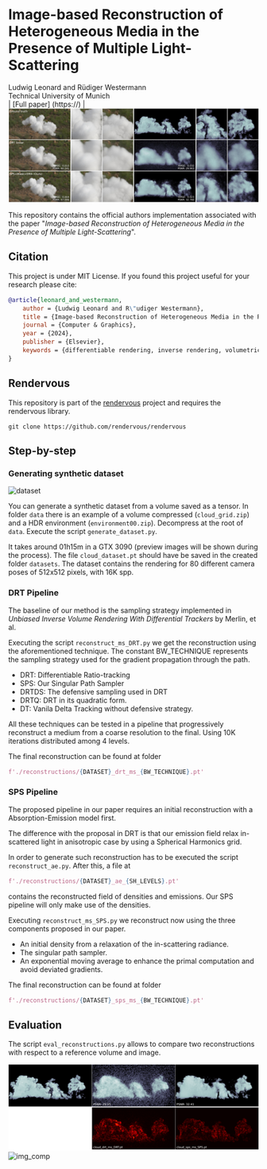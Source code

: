 # Image-based Reconstruction of Heterogeneous Media in the Presence of Multiple Light-Scattering
Ludwig Leonard and Rüdiger Westermann<br>Technical University of Munich<br>
| [Full paper] (https://) | 
![teaser](./docs/f_new_teaser-1.jpg)

<!--
## Abstract

Image-based reconstruction of a three-dimensional heterogeneous density field in the
presence of multiple scattering of light is intrinsically under-constrained. This leads to
reconstructions that look similar to the ground truth when rendered, but the recovered
field is often far off the real one. We shed light on the sources of uncertainty in the
reconstruction process which are responsible for this ambiguity, and propose the fol-
lowing approaches to improve the reconstruction quality: Firstly, we introduce a new
path sampling strategy, which yields more accurate estimates of the gradients of the
extinction field. Secondly, we build upon the observation that the variance in the loss
computation is one source of bias in the optimization process. To reduce this variance in
the primal estimator, we propose exploiting temporal coherence by reusing previously
rendered images. All this is coupled with a constraint on spatial object occupancy,
which restricts the problem to a reconstructed shape prior. In a number of examples we
demonstrate that compared to existing approaches the proposed reconstruction pipeline
leads to improved accuracy of the reconstructed density fields.
-->

This repository contains the official authors implementation associated with the paper "*Image-based Reconstruction of Heterogeneous Media in the Presence of Multiple Light-Scattering*".

## Citation

This project is under MIT License. If you found this project useful for your research please cite:

```bibtex
@article{leonard_and_westermann,
    author = {Ludwig Leonard and R\"udiger Westermann},
    title = {Image-based Reconstruction of Heterogeneous Media in the Presence of Multiple Light-Scattering},
    journal = {Computer & Graphics},
    year = {2024},
    publisher = {Elsevier},
    keywords = {differentiable rendering, inverse rendering, volumetric rendering}
}
```

## Rendervous

This repository is part of the [rendervous](https://github.com/rendervous) project and requires the rendervous library.

```shell
git clone https://github.com/rendervous/rendervous   
```

## Step-by-step

### Generating synthetic dataset

![dataset](./docs/dataset_example.png)

You can generate a synthetic dataset from a volume saved as a tensor.
In folder ```data``` there is an example of a volume compressed (```cloud_grid.zip```) and a HDR environment (```environment00.zip```).
Decompress at the root of ```data```. 
Execute the script ```generate_dataset.py```.

It takes around 01h15m in a GTX 3090 (preview images will be shown during the process).
The file ```cloud_dataset.pt``` should have be saved in the created folder ```datasets```.
The dataset contains the rendering for 80 different camera poses of 512x512 pixels, with 16K spp.

### DRT Pipeline

The baseline of our method is the sampling strategy implemented in
*Unbiased Inverse Volume Rendering With Differential Trackers* by Merlin, et al.

Executing the script ```reconstruct_ms_DRT.py``` we get the reconstruction using the aforementioned technique.
The constant BW_TECHNIQUE represents the sampling strategy used for the gradient propagation through the path.

- DRT: Differentiable Ratio-tracking
- SPS: Our Singular Path Sampler
- DRTDS: The defensive sampling used in DRT
- DRTQ: DRT in its quadratic form.
- DT: Vanila Delta Tracking without defensive strategy.

All these techniques can be tested in a pipeline that progressively reconstruct a medium from a coarse resolution to the final.
Using 10K iterations distributed among 4 levels.

The final reconstruction can be found at folder 
```python
f'./reconstructions/{DATASET}_drt_ms_{BW_TECHNIQUE}.pt'
```

### SPS Pipeline

The proposed pipeline in our paper requires an initial reconstruction with a Absorption-Emission model first.

The difference with the proposal in DRT is that our emission field relax in-scattered light in anisotropic case by using a Spherical Harmonics grid.

In order to generate such reconstruction has to be executed the script ```reconstruct_ae.py```. After this, a file at
```python
f'./reconstructions/{DATASET}_ae_{SH_LEVELS}.pt'
```
contains the reconstructed field of densities and emissions.
Our SPS pipeline will only make use of the densities.

Executing ```reconstruct_ms_SPS.py``` we reconstruct now using the three components proposed in our paper.

- An initial density from a relaxation of the in-scattering radiance.
- The singular path sampler.
- An exponential moving average to enhance the primal computation and avoid deviated gradients.

The final reconstruction can be found at folder 
```python
f'./reconstructions/{DATASET}_sps_ms_{BW_TECHNIQUE}.pt'
```

## Evaluation

The script ```eval_reconstructions.py``` allows to compare two reconstructions with respect to a reference volume and image.

![vol_comp](./docs/rec_vol_comparison.png)
![img_comp](./docs/rec_img_comparison.png)








